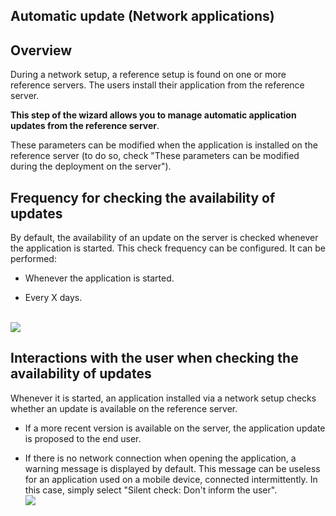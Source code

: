 
## Automatic update (Network applications)
			

<a name="NOTE1"></a>
<a name="NOTE1_1"></a>


## Overview
<a name="overview_ELTTEXTE000086"></a>
During a network setup, a reference setup is found on one or more reference servers. The users install their application from the reference server.

**This step of the wizard allows you to manage automatic application updates from the reference server**.

These parameters can be modified when the application is installed on the reference server (to do so, check "These parameters can be modified during the deployment on the server"). 

<a name="NOTE2"></a>
<a name="NOTE2_1"></a>


## Frequency for checking the availability of updates
<a name="frequency_for_checking_the_availability_updates_ELTTEXTE000110"></a>
By default, the availability of an update on the server is checked whenever the application is started. This check frequency can be configured. It can be performed: 

- Whenever the application is started. 

- Every X days. 

<br>![](https://doc.pcsoft.fr/en-US/images/image.awp?langid=3&name=install_verif.gif)


<a name="NOTE3"></a>
<a name="NOTE3_1"></a>


## Interactions with the user when checking the availability of updates
<a name="interactions_with_the_user_when_checking_the_availability_updates_ELTTEXTE000134"></a>
Whenever it is started, an application installed via a network setup checks whether an update is available on the reference server. 

- If a more recent version is available on the server, the application update is proposed to the end user. 

- If there is no network connection when opening the application, a warning message is displayed by default. 
	This message can be useless for an application used on a mobile device, connected intermittently. In this case, simply select "Silent check: Don't inform the user". <br>![](https://doc.pcsoft.fr/en-US/images/image.awp?langid=3&name=Install_silencieuse.gif)






